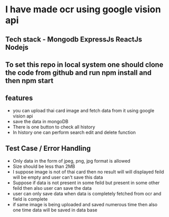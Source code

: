 # I have made ocr using google vision api 
## Tech stack - Mongodb ExpressJs ReactJs Nodejs 
## To set this repo in local system one should clone the code from github and run npm install and then npm start

## features 
- you can upload thai card image and fetch data from it using google vision api
- save the data in mongoDB
- There is one button to check all history
- In history one can perform search edit and delete function

## Test Case / Error Handling 
- Only data in the form of jpeg, png, jpg format is allowed
- Size should be less than 2MB
- I suppose image is not of thai card then no result will will displayed feild will be empty and user can't save this data
- Suppose if data is not present in some feild but present in some other feild then also user can save the data
- user can only save data when data is completely fetched from ocr and field is complete
- if same image is being uploaded and saved numerous time then also one time data will be saved in data base





